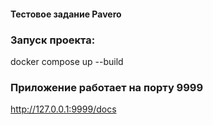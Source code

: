#### Тестовое задание Pavero

### Запуск проекта:
docker compose up --build  

### Приложение работает на порту 9999
http://127.0.0.1:9999/docs
